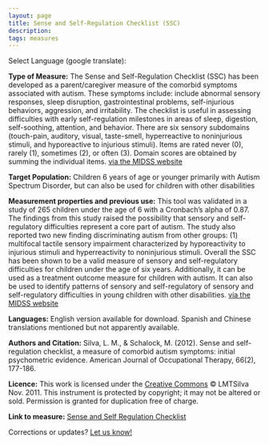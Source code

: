```yaml
---
layout: page
title: Sense and Self-Regulation Checklist (SSC)
description:
tags: measures
---
```


Select Language (google translate):  

<div id="google_translate_element"></div><script type="text/javascript">
function googleTranslateElementInit() {
  new google.translate.TranslateElement({pageLanguage: 'en', layout: google.translate.TranslateElement.InlineLayout.SIMPLE, gaTrack: true, gaId: 'UA-64320648-1'}, 'google_translate_element');
}
</script><script type="text/javascript" src="//translate.google.com/translate_a/element.js?cb=googleTranslateElementInit"></script>  

**Type of Measure:** The Sense and Self-Regulation Checklist (SSC) has been developed as a parent/caregiver measure of the comorbid symptoms associated with autism. These symptoms include: include abnormal sensory responses, sleep disruption, gastrointestinal problems, self-injurious behaviors, aggression, and irritability. The checklist is useful in assessing difficulties with early self-regulation milestones in areas of sleep, digestion, self-soothing, attention, and behavior. There are six sensory subdomains (touch-pain, auditory, visual, taste-smell, hyperreactive to noninjurious stimuli, and hyporeactive to injurious stimuli). Items are rated never (0), rarely (1), sometimes (2), or often (3). Domain scores are obtained by summing the individual items.
[via the MIDSS website](http://www.midss.org/content/sense-and-self-regulation-checklist-ssc)
 
**Target Population:** Children 6 years of age or younger primarily with Autism Spectrum Disorder, but can also be used for children with other disabilities 

**Measurement properties and previous use:** This tool was validated in a study of 265 children under the age of 6 with a Cronbach’s alpha of 0.87. The findings from this study raised the possibility that sensory and self-regulatory difficulties represent a core part of autism. The study also reported two new finding discriminating autism from other groups: (1) multifocal tactile sensory impairment characterized by hyporeactivity to injurious stimuli and hyperreactivity to noninjurious stimuli. Overall the SSC has been shown to be a valid measure of sensory and self-regulatory difficulties for children under the age of six years. Additionally, it can be used as a treatment outcome measure for children with autism. It can also be used to identify patterns of sensory and self-regulatory of sensory and self-regulatory difficulties in young children with other disabilities.
[via the MIDSS website](http://www.midss.org/content/sense-and-self-regulation-checklist-ssc)


**Languages:** English version available for download. Spanish and Chinese translations mentioned but not apparently available.  

**Authors and Citation:** Silva, L. M., & Schalock, M. (2012). Sense and self-regulation checklist, a measure of comorbid autism symptoms: initial psychometric evidence. American Journal of Occupational Therapy, 66(2), 177-186.

**Licence:** This work is licensed under the [Creative Commons](http://creativecommons.org/licenses/by-nc-nd/3.0/) © LMTSilva Nov. 2011. This instrument is protected by copyright; it may not be altered or sold. Permission is granted for duplication free of charge.

**Link to measure:** 
[Sense and Self Regulation Checklist](http://www.qsti.org/uploads/5/9/9/6/5996522/qstsensorysystemchecklist.pdf)

Corrections or updates? [Let us know!](http://disabilitymeasures.org/contact)


